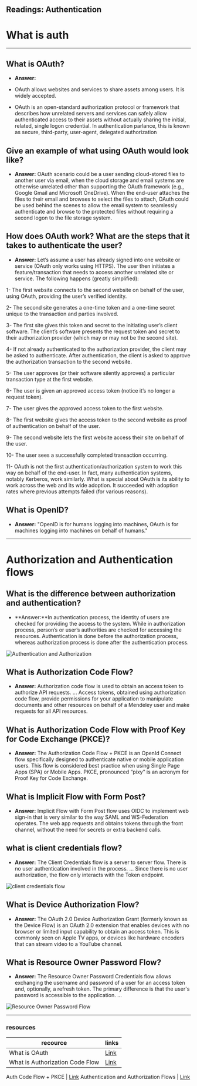 ## Readings: Authentication

# **What is auth**

----------

## **What is OAuth?**

* **Answer:**

* OAuth allows websites and services to share assets among users. It is widely accepted.
* OAuth is an open-standard authorization protocol or framework that describes how unrelated servers and services can safely allow authenticated access to their assets without actually sharing the initial, related, single logon credential. In authentication parlance, this is known as secure, third-party, user-agent, delegated authorization

## **Give an example of what using OAuth would look like?**

* **Answer:** OAuth scenario could be a user sending cloud-stored files to another user via email, when the cloud storage and email systems are otherwise unrelated other than supporting the OAuth framework (e.g., Google Gmail and Microsoft OneDrive). When the end-user attaches the files to their email and browses to select the files to attach, OAuth could be used behind the scenes to allow the email system to seamlessly authenticate and browse to the protected files without requiring a second logon to the file storage system.

## **How does OAuth work? What are the steps that it takes to authenticate the user?**

* **Answer:** Let’s assume a user has already signed into one website or service (OAuth only works using HTTPS). The user then initiates a feature/transaction that needs to access another unrelated site or service. The following happens (greatly simplified):

1- The first website connects to the second website on behalf of the user, using OAuth, providing the user’s verified identity.

2- The second site generates a one-time token and a one-time secret unique to the transaction and parties involved.

3- The first site gives this token and secret to the initiating user’s client software.
The client’s software presents the request token and secret to their authorization provider (which may or may not be the second site).

4- If not already authenticated to the authorization provider, the client may be asked to authenticate. After authentication, the client is asked to approve the authorization transaction to the second website.

5- The user approves (or their software silently approves) a particular transaction type at the first website.

6- The user is given an approved access token (notice it’s no longer a request token).

7- The user gives the approved access token to the first website.

8- The first website gives the access token to the second website as proof of authentication on behalf of the user.

9- The second website lets the first website access their site on behalf of the user.

10- The user sees a successfully completed transaction occurring.

11- OAuth is not the first authentication/authorization system to work this way on behalf of the end-user. In fact, many authentication systems, notably Kerberos, work similarly. What is special about OAuth is its ability to work across the web and its wide adoption. It succeeded with adoption rates where previous attempts failed (for various reasons).

## **What is OpenID?**

* **Answer:**  "OpenID is for humans logging into machines, OAuth is for machines logging into machines on behalf of humans."

---------

# **Authorization and Authentication flows**

## **What is the difference between authorization and authentication?**

* **Answer:**In authentication process, the identity of users are checked for providing the access to the system. While in authorization process, person’s or user’s authorities are checked for accessing the resources. Authentication is done before the authorization process, whereas authorization process is done after the authentication process.


![Authentication and Authorization](https://media.geeksforgeeks.org/wp-content/uploads/20190606141632/Untitled-Diagram-2019-06-06T141540.818.png)

## **What is Authorization Code Flow?**

* **Answer:** Authorization code flow is used to obtain an access token to authorize API requests. ... Access tokens, obtained using authorization code flow, provide permissions for your application to manipulate documents and other resources on behalf of a Mendeley user and make requests for all API resources.

## **What is Authorization Code Flow with Proof Key for Code Exchange (PKCE)?**

* **Answer:** The Authorization Code Flow + PKCE is an OpenId Connect flow specifically designed to authenticate native or mobile application users. This flow is considered best practice when using Single Page Apps (SPA) or Mobile Apps. PKCE, pronounced “pixy” is an acronym for Proof Key for Code Exchange.

## **What is Implicit Flow with Form Post?**

* **Answer:** Implicit Flow with Form Post flow uses OIDC to implement web sign-in that is very similar to the way SAML and WS-Federation operates. The web app requests and obtains tokens through the front channel, without the need for secrets or extra backend calls.

## **what is client credentials flow?**

* **Answer:** The Client Credentials flow is a server to server flow. There is no user authentication involved in the process. ... Since there is no user authorization, the flow only interacts with the Token endpoint.

![client credentials flow](https://developer.ebay.com/api-docs/res/resources/images/ebay-rest/client_credentials_650x449.png)

## **What is Device Authorization Flow?**

* **Answer:** The OAuth 2.0 Device Authorization Grant (formerly known as the Device Flow) is an OAuth 2.0 extension that enables devices with no browser or limited input capability to obtain an access token. This is commonly seen on Apple TV apps, or devices like hardware encoders that can stream video to a YouTube channel.

## **What is Resource Owner Password Flow?**

* **Answer:** The Resource Owner Password Credentials flow allows exchanging the username and password of a user for an access token and, optionally, a refresh token. The primary difference is that the user's password is accessible to the application. ...

![Resource Owner Password Flow](https://www.oreilly.com/library/view/getting-started-with/9781449317843/httpatomoreillycomsourceoreillyimages986441.png)

------

### **resources**

recource      | links
------------- | -------------
What is OAuth  | [Link](https://www.csoonline.com/article/3216404/what-is-oauth-how-the-open-authorization-framework-works.html)
What is Authorization Code Flow | [Link](https://dev.mendeley.com/reference/topics/authorization_auth_code.html#:~:text=Authorization%20code%20flow%20is%20used,token%20to%20authorize%20API%20requests.&text=Access%20tokens%2C%20obtained%20using%20authorization,requests%20for%20all%20API%20resources.)
Auth Code Flow + PKCE
 | [Link](https://developers.onelogin.com/openid-connect/guides/auth-flow-pkce#:~:text=The%20Authorization%20Code%20Flow%20%2B%20PKCE,Proof%20Key%20for%20Code%20Exchange.)
Authentication and Authorization Flows | [Link](https://auth0.com/docs/flows)

